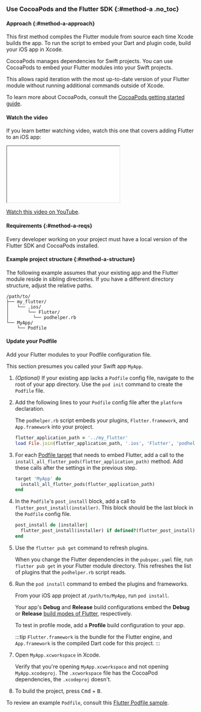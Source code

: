 ### Use CocoaPods and the Flutter SDK {:#method-a .no_toc}

#### Approach {:#method-a-approach}

This first method compiles the Flutter module from source each time
Xcode builds the app.
To run the script to embed your Dart and plugin code,
build your iOS app in Xcode.

CocoaPods manages dependencies for Swift projects.
You can use CocoaPods to embed your Flutter modules into
your Swift projects.

This allows rapid iteration with the most up-to-date
version of your Flutter module without running additional
commands outside of Xcode.

To learn more about CocoaPods,
consult the [CocoaPods getting started guide][].

#### Watch the video

If you learn better watching video,
watch this one that covers adding Flutter to an iOS app:

<iframe class="full-width" src="{{yt-embed}}/IIcrfrTshTs" title="Learn about how to add Flutter to an existing iOS app" {{yt-set}}></iframe>

[Watch this video on YouTube]({{yt-watch}}/IIcrfrTshTs).

#### Requirements {:#method-a-reqs}

Every developer working on your project must have a local version
of the Flutter SDK and CocoaPods installed.

#### Example project structure {:#method-a-structure}

The following example assumes that your existing app and
the Flutter module reside in sibling directories.
If you have a different directory structure,
adjust the relative paths.

```plaintext
/path/to/
├── my_flutter/
│   └── .ios/
│       └── Flutter/
│         └── podhelper.rb
└── MyApp/
    └── Podfile
```

#### Update your Podfile

Add your Flutter modules to your Podfile configuration file.

This section presumes you called your Swift app `MyApp`.

1. _(Optional)_ If your existing app lacks a `Podfile` config file,
   navigate to the root of your app directory.
   Use the `pod init` command to create the `Podfile` file.

1. Add the following lines to your `Podfile` config file
   after the `platform` declaration.

   The `podhelper.rb` script embeds your plugins,
   `Flutter.framework`, and `App.framework` into your project.

   ```ruby title="MyApp/Podfile"
   flutter_application_path = '../my_flutter'
   load File.join(flutter_application_path, '.ios', 'Flutter', 'podhelper.rb')
   ```

1. For each [Podfile target][] that needs to embed Flutter,
   add a call to the
   `install_all_flutter_pods(flutter_application_path)` method.
   Add these calls after the settings in the previous step.

   ```ruby title="MyApp/Podfile"
   target 'MyApp' do
     install_all_flutter_pods(flutter_application_path)
   end
   ```

1. In the `Podfile`'s `post_install` block,
   add a call to `flutter_post_install(installer)`.
   This block should be the last block in the `Podfile` config file.

   ```ruby title="MyApp/Podfile"
   post_install do |installer|
     flutter_post_install(installer) if defined?(flutter_post_install)
   end
   ```

1. Use the `flutter pub get` command to refresh plugins.

   When you change the Flutter dependencies in the `pubspec.yaml` file,
   run `flutter pub get` in your Flutter module directory.
   This refreshes the list of plugins that the `podhelper.rb` script reads.

1. Run the `pod install` command to embed the plugins and frameworks.

   From your iOS app project at `/path/to/MyApp`, run `pod install`.

   Your app's **Debug** and **Release** build configurations embed
   the **Debug** or **Release** [build modes of Flutter][], respectively.

   To test in profile mode, add a **Profile** build configuration to your app.

   :::tip
   `Flutter.framework` is the bundle for the Flutter engine,
   and `App.framework` is the compiled Dart code for this project.
   :::

1. Open `MyApp.xcworkspace` in Xcode.

   Verify that you're opening `MyApp.xcworkspace` and
   not opening `MyApp.xcodeproj`.
   The `.xcworkspace` file has the CocoaPod dependencies,
   the `.xcodeproj` doesn't.

1. To build the project, press <kbd>Cmd</kbd> + <kbd>B</kbd>.

To review an example `Podfile`, consult this [Flutter Podfile sample].

[build modes of Flutter]: /testing/build-modes
[CocoaPods getting started guide]: https://guides.cocoapods.org/using/using-cocoapods.html
[Podfile target]: https://guides.cocoapods.org/syntax/podfile.html#target
[Flutter Podfile sample]: {{github}}/flutter/samples/blob/main/add_to_app/plugin/ios_using_plugin/Podfile
